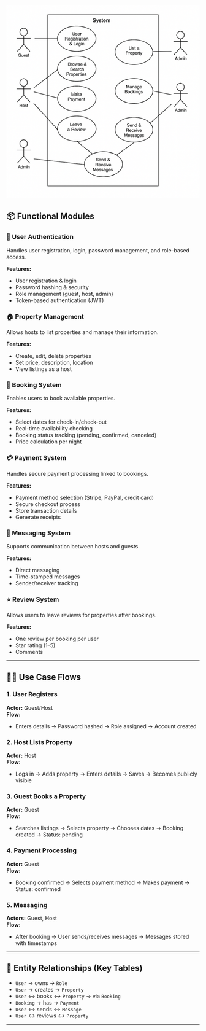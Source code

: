 ![Use Case Diagram](./use_case.png)

## 📦 Functional Modules

### 🔐 User Authentication
Handles user registration, login, password management, and role-based access.

**Features:**
- User registration & login
- Password hashing & security
- Role management (guest, host, admin)
- Token-based authentication (JWT)

### 🏠 Property Management
Allows hosts to list properties and manage their information.

**Features:**
- Create, edit, delete properties
- Set price, description, location
- View listings as a host

### 📅 Booking System
Enables users to book available properties.

**Features:**
- Select dates for check-in/check-out
- Real-time availability checking
- Booking status tracking (pending, confirmed, canceled)
- Price calculation per night

### 💳 Payment System
Handles secure payment processing linked to bookings.

**Features:**
- Payment method selection (Stripe, PayPal, credit card)
- Secure checkout process
- Store transaction details
- Generate receipts

### 💬 Messaging System
Supports communication between hosts and guests.

**Features:**
- Direct messaging
- Time-stamped messages
- Sender/receiver tracking

### ⭐ Review System
Allows users to leave reviews for properties after bookings.

**Features:**
- One review per booking per user
- Star rating (1–5)
- Comments

---

## 🧑‍💻 Use Case Flows

### 1. User Registers
**Actor:** Guest/Host  
**Flow:**  
- Enters details → Password hashed → Role assigned → Account created

### 2. Host Lists Property
**Actor:** Host  
**Flow:**  
- Logs in → Adds property → Enters details → Saves → Becomes publicly visible

### 3. Guest Books a Property
**Actor:** Guest  
**Flow:**  
- Searches listings → Selects property → Chooses dates → Booking created → Status: pending

### 4. Payment Processing
**Actor:** Guest  
**Flow:**  
- Booking confirmed → Selects payment method → Makes payment → Status: confirmed

### 5. Messaging
**Actors:** Guest, Host  
**Flow:**  
- After booking → User sends/receives messages → Messages stored with timestamps

---

## 🔗 Entity Relationships (Key Tables)

- `User` → owns → `Role`
- `User` → creates → `Property`
- `User` ↔ books ↔ `Property` → via `Booking`
- `Booking` → has → `Payment`
- `User` ↔ sends ↔ `Message`
- `User` ↔ reviews ↔ `Property`

---
